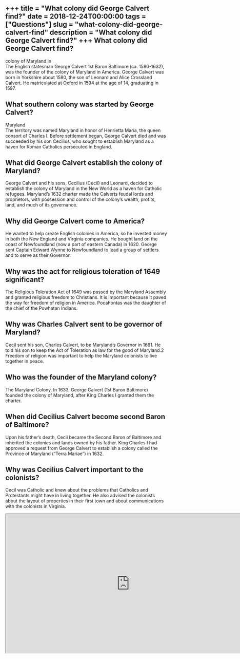 +++
title = "What colony did George Calvert find?"
date = 2018-12-24T00:00:00
tags = ["Questions"]
slug = "what-colony-did-george-calvert-find"
description = "What colony did George Calvert find?"
+++
What colony did George Calvert find?
------------------------------------

colony of Maryland in  
The English statesman George Calvert 1st Baron Baltimore (ca. 1580-1632), was the founder of the colony of Maryland in America. George Calvert was born in Yorkshire about 1580, the son of Leonard and Alice Crossland Calvert. He matriculated at Oxford in 1594 at the age of 14, graduating in 1597.

What southern colony was started by George Calvert?
---------------------------------------------------

Maryland  
The territory was named Maryland in honor of Henrietta Maria, the queen consort of Charles I. Before settlement began, George Calvert died and was succeeded by his son Cecilius, who sought to establish Maryland as a haven for Roman Catholics persecuted in England.

What did George Calvert establish the colony of Maryland?
---------------------------------------------------------

George Calvert and his sons, Cecilius (Cecil) and Leonard, decided to establish the colony of Maryland in the New World as a haven for Catholic refugees. Maryland’s 1632 charter made the Calverts feudal lords and proprietors, with possession and control of the colony’s wealth, profits, land, and much of its governance.

Why did George Calvert come to America?
---------------------------------------

He wanted to help create English colonies in America, so he invested money in both the New England and Virginia companies. He bought land on the coast of Newfoundland (now a part of eastern Canada) in 1620. George sent Captain Edward Wynne to Newfoundland to lead a group of settlers and to serve as their Governor.

Why was the act for religious toleration of 1649 significant?
-------------------------------------------------------------

The Religious Toleration Act of 1649 was passed by the Maryland Assembly and granted religious freedom to Christians. It is important because it paved the way for freedom of religion in America. Pocahontas was the daughter of the chief of the Powhatan Indians.

Why was Charles Calvert sent to be governor of Maryland?
--------------------------------------------------------

Cecil sent his son, Charles Calvert, to be Maryland’s Governor in 1661. He told his son to keep the Act of Toleration as law for the good of Maryland.2 Freedom of religion was important to help the Maryland colonists to live together in peace.

Who was the founder of the Maryland colony?
-------------------------------------------

The Maryland Colony. In 1633, George Calvert (1st Baron Baltimore) founded the colony of Maryland, after King Charles I granted them the charter.

When did Cecilius Calvert become second Baron of Baltimore?
-----------------------------------------------------------

Upon his father’s death, Cecil became the Second Baron of Baltimore and inherited the colonies and lands owned by his father. King Charles I had approved a request from George Calvert to establish a colony called the Province of Maryland (“Terra Mariae”) in 1632.

Why was Cecilius Calvert important to the colonists?
----------------------------------------------------

Cecil was Catholic and knew about the problems that Catholics and Protestants might have in living together. He also advised the colonists about the layout of properties in their first town and about communications with the colonists in Virginia.

<iframe allow="accelerometer; autoplay; clipboard-write; encrypted-media; gyroscope; picture-in-picture" allowfullscreen="" class="__youtube_prefs__  epyt-is-override  no-lazyload" data-no-lazy="1" data-origheight="433" data-origwidth="770" data-skipgform_ajax_framebjll="" height="433" id="_ytid_81798" loading="lazy" src="https://www.youtube.com/embed/RsxrJ0f91aU?enablejsapi=1&autoplay=0&cc_load_policy=0&cc_lang_pref=&iv_load_policy=1&loop=0&modestbranding=0&rel=1&fs=1&playsinline=0&autohide=2&theme=dark&color=red&controls=1&" title="YouTube player" width="770"></iframe>